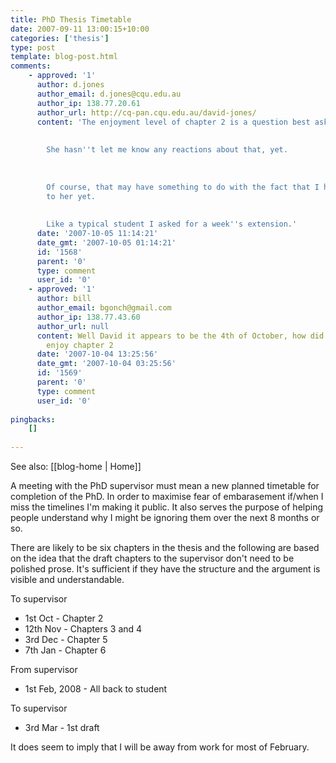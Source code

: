 ```yaml
---
title: PhD Thesis Timetable
date: 2007-09-11 13:00:15+10:00
categories: ['thesis']
type: post
template: blog-post.html
comments:
    - approved: '1'
      author: d.jones
      author_email: d.jones@cqu.edu.au
      author_ip: 138.77.20.61
      author_url: http://cq-pan.cqu.edu.au/david-jones/
      content: 'The enjoyment level of chapter 2 is a question best asked of my supervisor.
    
    
        She hasn''t let me know any reactions about that, yet.
    
    
    
        Of course, that may have something to do with the fact that I haven''t sent it
        to her yet.
    
    
        Like a typical student I asked for a week''s extension.'
      date: '2007-10-05 11:14:21'
      date_gmt: '2007-10-05 01:14:21'
      id: '1568'
      parent: '0'
      type: comment
      user_id: '0'
    - approved: '1'
      author: bill
      author_email: bgonch@gmail.com
      author_ip: 138.77.43.60
      author_url: null
      content: Well David it appears to be the 4th of October, how did your supervisor
        enjoy chapter 2
      date: '2007-10-04 13:25:56'
      date_gmt: '2007-10-04 03:25:56'
      id: '1569'
      parent: '0'
      type: comment
      user_id: '0'
    
pingbacks:
    []
    
---
```


See also: [[blog-home | Home]]

A meeting with the PhD supervisor must mean a new planned timetable for completion of the PhD. In order to maximise fear of embarasement if/when I miss the timelines I'm making it public. It also serves the purpose of helping people understand why I might be ignoring them over the next 8 months or so.

There are likely to be six chapters in the thesis and the following are based on the idea that the draft chapters to the supervisor don't need to be polished prose. It's sufficient if they have the structure and the argument is visible and understandable.

To supervisor

- 1st Oct - Chapter 2
- 12th Nov - Chapters 3 and 4
- 3rd Dec - Chapter 5
- 7th Jan - Chapter 6

From supervisor

- 1st Feb, 2008 - All back to student

To supervisor

- 3rd Mar - 1st draft

It does seem to imply that I will be away from work for most of February.